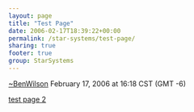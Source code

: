 ```yaml
---
layout: page
title: "Test Page"
date: 2006-02-17T18:39:22+00:00
permalink: /star-systems/test-page/
sharing: true
footer: true
group: StarSystems
---
```


[~BenWilson](/star-systems/~ben-wilson) February 17, 2006 at 16:18 CST (GMT -6)

[test page 2](/star-systems/test-page-2)
